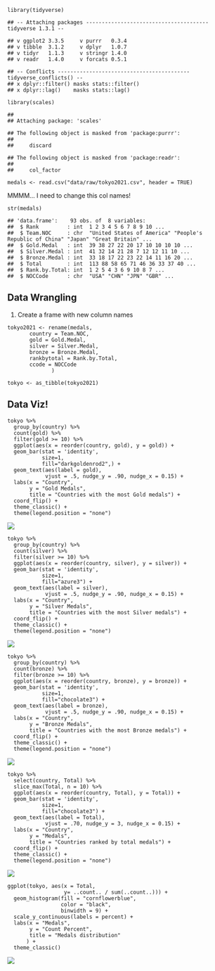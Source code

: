     library(tidyverse)

    ## -- Attaching packages --------------------------------------- tidyverse 1.3.1 --

    ## v ggplot2 3.3.5     v purrr   0.3.4
    ## v tibble  3.1.2     v dplyr   1.0.7
    ## v tidyr   1.1.3     v stringr 1.4.0
    ## v readr   1.4.0     v forcats 0.5.1

    ## -- Conflicts ------------------------------------------ tidyverse_conflicts() --
    ## x dplyr::filter() masks stats::filter()
    ## x dplyr::lag()    masks stats::lag()

    library(scales)

    ## 
    ## Attaching package: 'scales'

    ## The following object is masked from 'package:purrr':
    ## 
    ##     discard

    ## The following object is masked from 'package:readr':
    ## 
    ##     col_factor

    medals <- read.csv("data/raw/tokyo2021.csv", header = TRUE)

MMMM… I need to change this col names!

    str(medals)

    ## 'data.frame':    93 obs. of  8 variables:
    ##  $ Rank         : int  1 2 3 4 5 6 7 8 9 10 ...
    ##  $ Team.NOC     : chr  "United States of America" "People's Republic of China" "Japan" "Great Britain" ...
    ##  $ Gold.Medal   : int  39 38 27 22 20 17 10 10 10 10 ...
    ##  $ Silver.Medal : int  41 32 14 21 28 7 12 12 11 10 ...
    ##  $ Bronze.Medal : int  33 18 17 22 23 22 14 11 16 20 ...
    ##  $ Total        : int  113 88 58 65 71 46 36 33 37 40 ...
    ##  $ Rank.by.Total: int  1 2 5 4 3 6 9 10 8 7 ...
    ##  $ NOCCode      : chr  "USA" "CHN" "JPN" "GBR" ...

## Data Wrangling

1.  Create a frame with new column names

<!-- -->

    tokyo2021 <- rename(medals, 
           country = Team.NOC,
           gold = Gold.Medal,
           silver = Silver.Medal,
           bronze = Bronze.Medal,
           rankbytotal = Rank.by.Total,
           ccode = NOCCode
                  )

    tokyo <- as_tibble(tokyo2021)

## Data Viz!

    tokyo %>% 
      group_by(country) %>% 
      count(gold) %>% 
      filter(gold >= 10) %>% 
      ggplot(aes(x = reorder(country, gold), y = gold)) +
      geom_bar(stat = 'identity', 
               size=1, 
               fill="darkgoldenrod2",) +
      geom_text(aes(label = gold),
                vjust = .5, nudge_y = .90, nudge_x = 0.15) +
      labs(x = "Country",
           y = "Gold Medals",
           title = "Countries with the most Gold medals") +
      coord_flip() +
      theme_classic() +
      theme(legend.position = "none")

![](2021-08-09-datavisualization-medals-tokyo2021_files/figure-markdown_strict/unnamed-chunk-6-1.png)

    tokyo %>% 
      group_by(country) %>% 
      count(silver) %>% 
      filter(silver >= 10) %>% 
      ggplot(aes(x = reorder(country, silver), y = silver)) +
      geom_bar(stat = 'identity', 
               size=1,
               fill="azure3") +
      geom_text(aes(label = silver),
                vjust = .5, nudge_y = .90, nudge_x = 0.15) +
      labs(x = "Country",
           y = "Silver Medals",
           title = "Countries with the most Silver medals") +
      coord_flip() +
      theme_classic() +
      theme(legend.position = "none")

![](2021-08-09-datavisualization-medals-tokyo2021_files/figure-markdown_strict/unnamed-chunk-7-1.png)

    tokyo %>% 
      group_by(country) %>% 
      count(bronze) %>% 
      filter(bronze >= 10) %>% 
      ggplot(aes(x = reorder(country, bronze), y = bronze)) +
      geom_bar(stat = 'identity', 
               size=1,
               fill="chocolate3") +
      geom_text(aes(label = bronze),
                vjust = .5, nudge_y = .90, nudge_x = 0.15) +
      labs(x = "Country",
           y = "Bronze Medals",
           title = "Countries with the most Bronze medals") +
      coord_flip() +
      theme_classic() +
      theme(legend.position = "none")

![](2021-08-09-datavisualization-medals-tokyo2021_files/figure-markdown_strict/unnamed-chunk-8-1.png)

    tokyo %>% 
      select(country, Total) %>% 
      slice_max(Total, n = 10) %>% 
      ggplot(aes(x = reorder(country, Total), y = Total)) +
      geom_bar(stat = 'identity', 
               size=1,
               fill="chocolate3") +
      geom_text(aes(label = Total),
                vjust = .70, nudge_y = 3, nudge_x = 0.15) +
      labs(x = "Country",
           y = "Medals",
           title = "Countries ranked by total medals") +
      coord_flip() +
      theme_classic() +
      theme(legend.position = "none")

![](2021-08-09-datavisualization-medals-tokyo2021_files/figure-markdown_strict/unnamed-chunk-9-1.png)

    ggplot(tokyo, aes(x = Total,
                      y= ..count.. / sum(..count..))) +
      geom_histogram(fill = "cornflowerblue",
                     color = "black",
                     binwidth = 9) +
      scale_y_continuous(labels = percent) +
      labs(x = "Medals",
           y = "Count Percent",
           title = "Medals distribution"
          ) +
      theme_classic() 

![](2021-08-09-datavisualization-medals-tokyo2021_files/figure-markdown_strict/unnamed-chunk-10-1.png)
